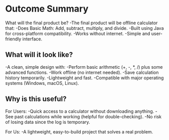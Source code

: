 # Outcome Summary

What will the final product be?
-The final product will be offline calculator that:
-Does Basic Math: Add, subtract, multiply, and divide.
-Built using Java for cross-platform compatibility.​
-Works without internet.​
-Simple and user-friendly interface.​

## What will it look like?

-A clean, simple design with:
-Perform basic arithmetic (+, -, *, /) plus some advanced functions.​
-Work offline (no internet needed).​
-Save calculation history temporarily.
-Lightweight and fast.​
-Compatible with major operating systems (Windows, macOS, Linux).​

## Why is this useful?

For Users:
-Quick access to a calculator without downloading anything.
-See past calculations while working (helpful for double-checking).
-No risk of losing data since the log is temporary.

For Us:
-A lightweight, easy-to-build project that solves a real problem.
